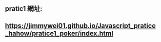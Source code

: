 
## pratic1 網址:
## https://jimmywei01.github.io/Javascript_pratice_hahow/pratice1_poker/index.html



